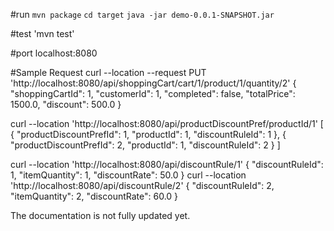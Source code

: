 #run
`mvn package`
`cd target`
`java -jar demo-0.0.1-SNAPSHOT.jar`

#test
'mvn test'


#port
localhost:8080


#Sample Request
curl --location --request PUT 'http://localhost:8080/api/shoppingCart/cart/1/product/1/quantity/2'
{
"shoppingCartId": 1,
"customerId": 1,
"completed": false,
"totalPrice": 1500.0,
"discount": 500.0
}

curl --location 'http://localhost:8080/api/productDiscountPref/productId/1'
[
{
"productDiscountPrefId": 1,
"productId": 1,
"discountRuleId": 1
},
{
"productDiscountPrefId": 2,
"productId": 1,
"discountRuleId": 2
}
]

curl --location 'http://localhost:8080/api/discountRule/1'
{
"discountRuleId": 1,
"itemQuantity": 1,
"discountRate": 50.0
}
curl --location 'http://localhost:8080/api/discountRule/2'
{
"discountRuleId": 2,
"itemQuantity": 2,
"discountRate": 60.0
}



The documentation is not fully updated yet.